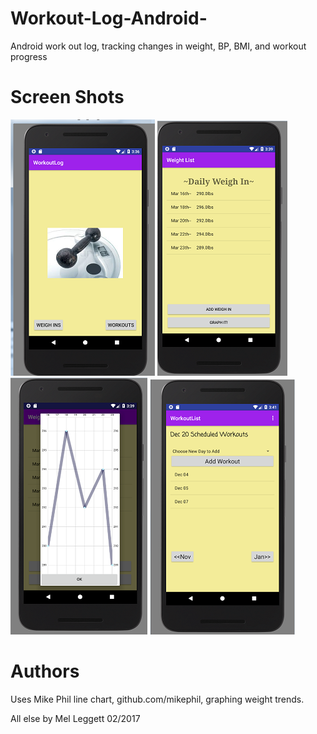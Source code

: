 # Workout-Log-Android-
Android work out log, tracking changes in weight, BP, BMI, and workout progress

# Screen Shots

<img src="images/and1.PNG" alt="Main Page" />

<img src="images/and2.PNG" alt="Weigh-in list" />

<img src="images/and3.PNG" alt="Graphed Changes" />

<img src="images/and4.PNG" alt="Workout View" />


# Authors
Uses Mike Phil line chart, github.com/mikephil, graphing weight trends.

All else by Mel Leggett 02/2017

